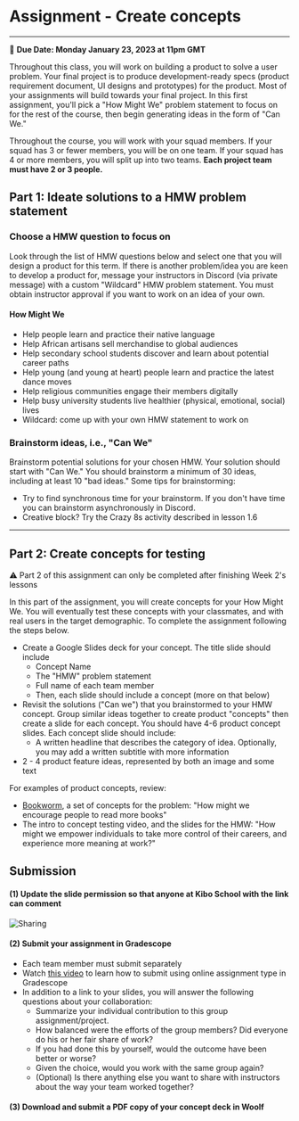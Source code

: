 # Assignment - Create concepts
-----
<aside>
  
  📝 **Due Date: Monday January 23, 2023 at 11pm GMT**
 
</aside>

Throughout this class, you will work on building a product to solve a user problem. Your final project is to produce development-ready specs (product requirement document, UI designs and prototypes) for the product. Most of your assignments will build towards your final project. In this first assignment, you'll pick a "How Might We" problem statement to focus on for the rest of the course, then begin generating ideas in the form of "Can We."

Throughout the course, you will work with your squad members. If your squad has 3 or fewer members, you will be on one team. If your squad has 4 or more members, you will split up into two teams. **Each project team must have 2 or 3 people.**  

## Part 1: Ideate solutions to a HMW problem statement

### Choose a HMW question to focus on 
Look through the list of HMW questions below and select one that you will design a product for this term. If there is another problem/idea you are keen to develop a product for, message your instructors in Discord (via private message) with a custom "Wildcard" HMW problem statement. You must obtain instructor approval if you want to work on an idea of your own. 

#### How Might We
- Help  people learn and practice their native language
- Help African artisans sell merchandise to global audiences
- Help secondary school students discover and learn about potential career paths
- Help young (and young at heart) people learn and practice the latest dance moves
- Help religious communities engage their members digitally 
- Help busy university students live healthier (physical, emotional, social) lives 
- Wildcard: come up with your own HMW statement to work on


### Brainstorm ideas, i.e., "Can We"
Brainstorm potential solutions for your chosen HMW. Your solution should start with "Can We."
You should brainstorm a minimum of 30 ideas, including at least 10 "bad ideas." Some tips for brainstorming:
- Try to find synchronous time for your brainstorm. If you don't have time you can brainstorm asynchronously in Discord. 
- Creative block? Try the Crazy 8s activity described in lesson 1.6 


<hr />

## Part 2: Create concepts for testing
<aside>
 ⚠️ Part 2 of this assignment can only be completed after finishing Week 2's lessons
 </aside>

In this part of the assignment, you will create concepts for your How Might We. You will eventually test these concepts with your classmates, and with real users in the target demographic. To complete the assignment following the steps below. 

- Create a Google Slides deck for your concept. The title slide should include
  - Concept Name 
  - The "HMW" problem statement
  - Full name of each team member 
  - Then, each slide should include a concept (more on that below)
- Revisit the solutions ("Can we") that you brainstormed to your HMW concept. Group similar ideas together to create product "concepts" then create a slide for each concept. You should have 4-6 product concept slides. Each concept slide should include:
  - A written headline that describes the category of idea. Optionally, you may add a written subtitle with more information
- 2 - 4 product feature ideas, represented by both an image and some text 

For examples of product concepts, review:
- <a href="https://docs.google.com/presentation/d/1CaFZErNJJdSBo8OQ2soClA7eNRiv4fnErAyUyd80fUw/edit" target="_blank"> Bookworm</a>, a set of concepts for the problem: "How might we encourage people to read more books"
- The intro to concept testing video, and the slides for the HMW: "How might we empower individuals to take more control of their careers, and experience more meaning at work?"


## Submission

#### (1) Update the slide permission so that anyone at Kibo School with the link can comment
![Sharing](https://user-images.githubusercontent.com/1774663/211173086-1aea718f-de61-4f5f-bb86-ec133bdabe6e.gif)


#### (2) Submit your assignment in Gradescope
- Each team member must submit separately
- Watch <a href="https://youtu.be/HrYJGTnNnzU" target="_blank">this video</a> to learn how to submit using online assignment type in Gradescope
- In addition to a link to your slides, you will answer the following questions about your collaboration:
    -  Summarize your individual contribution to this group assignment/project.
    -  How balanced were the efforts of the group members? Did everyone do his or her fair share of work?
    -  If you had done this by yourself, would the outcome have been better or worse?
    -  Given the choice, would you work with the same group again?
    -  (Optional) Is there anything else you want to share with instructors about the way your team worked together?

#### (3) Download and submit a PDF copy of your concept deck in Woolf






